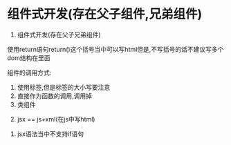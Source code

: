 # 组件式开发(存在父子组件,兄弟组件)
1. 组件式开发(存在父子兄弟组件)

使用return语句return()这个括号当中可以写html但是,不写括号的话不建议写多个dom结构在里面

组件的调用方式:
1) 使用标签,但是标签的大小写要注意
2) 直接作为函数的调用,调用掉
3) 类组件
2. jsx == js+xml(在js中写html)
1) jsx语法当中不支持if语句
